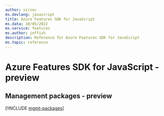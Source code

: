 ```yaml
---
author: xirzec
ms.devlang: javascript
title: Azure Features SDK for JavaScript
ms.data: 10/05/2022
ms.service: features
ms.author: jeffish
description: Reference for Azure Features SDK for JavaScript
ms.topic: reference
---
```

# Azure Features SDK for JavaScript - preview

## Management packages - preview
[!INCLUDE [mgmt-packages](features-mgmt-index.md)]